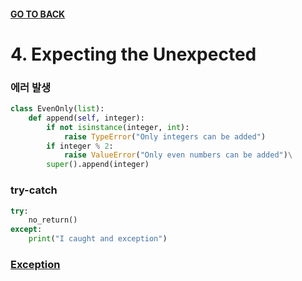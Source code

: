 #### [GO TO BACK](../README.md)

# 4. Expecting the Unexpected

### 에러 발생
```python
class EvenOnly(list):
    def append(self, integer):
        if not isinstance(integer, int):
            raise TypeError("Only integers can be added")
        if integer % 2:
            raise ValueError("Only even numbers can be added")\
        super().append(integer)
```

### try-catch
```python
try:
    no_return()
except:
    print("I caught and exception")

```

### [Exception](./ch4-exception.py)
